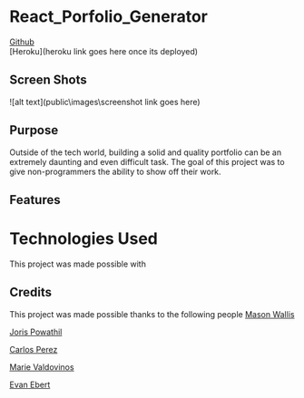 # React_Porfolio_Generator

[Github](https://github.com/mwallis5110/React_Portfolio_Generator)  
[Heroku](heroku link goes here once its deployed)


 ## Screen Shots
 ![alt text](public\images\screenshot link goes here)



## Purpose  

Outside of the tech world, building a solid and quality portfolio can be an extremely daunting and even difficult task. The goal of this project was to give non-programmers the ability to show off their work.

## Features 




# Technologies Used

This project was made possible with 

## Credits

This project was made possible thanks to the following people
[Mason Wallis](https://github.com/mwallis5110)


[Joris Powathil](https://github.com/jorropowathil)


[Carlos Perez](https://github.com/cperezba)


[Marie Valdovinos](https://github.com/mevaldovi)


[Evan Ebert](https://github.com/evan-ebert17)







